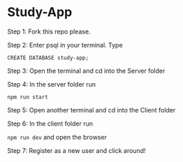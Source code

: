 # Study-App
Step 1: Fork this repo please.

Step 2: Enter psql in your terminal. Type

  `CREATE DATABASE study-app;`

Step 3: Open the terminal and cd into the Server folder

Step 4: In the server folder run

  `npm run start`

Step 5: Open another terminal and cd into the Client folder

Step 6: In the client folder run

  `npm run dev` and open the browser 

Step 7: Register as a new user and click around! 
